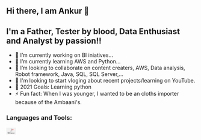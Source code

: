 ## Hi there, I am Ankur 👋

## I'm a Father, Tester by blood, Data Enthusiast and Analyst by passion!!

- 🔭 I’m currently working on BI iniatives...
- 🌱 I’m currently learning AWS and Python...
- 👯 I’m looking to collaborate on content creaters, AWS, Data analysis, Robot framework, Java, SQL, SQL Server,...
- 💬 I'm looking to start vloging about recent projects/learning on YouTube.
- 🥅 2021 Goals: Learning python
- ⚡ Fun fact: When I was younger, I wanted to be an cloths importer because of the Ambaani's. 

### Languages and Tools:


<img align="left" alt="SQL" width="26px" src="img/sqlserver.png"  title="SQL Server"/>
